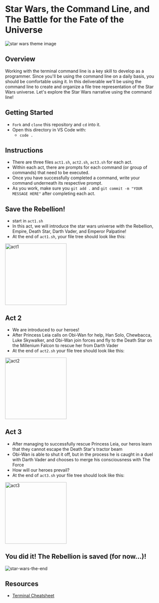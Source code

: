 # Star Wars, the Command Line, and The Battle for the Fate of the Universe

![star wars theme image](https://res.cloudinary.com/ahonore42/image/upload/v1611100619/starwars-canon-banner_silgff.jpg)

## Overview
Working with the terminal command line is a key skill to develop as a programmer. Since you'll be using the command line on a daily basis, you should be comfortable using it. In this deliverable we'll be using the command line to create and organize a file tree representation of the Star Wars universe. Let's explore the Star Wars narrative using the command line!

## Getting Started
* `Fork` and `clone` this repository and `cd` into it.
* Open this directory in VS Code with:
    * `code .`

## Instructions
* There are three files `act1.sh`, `act2.sh`, `act3.sh` for each act. 
* Within each act, there are prompts for each command (or group of commands) that need to be executed.
* Once you have successfully completed a command, write your command underneath its respective prompt.
* As you work, make sure you `git add .` and `git commit -m "YOUR MESSAGE HERE"` after completing each act.

## Save the Rebellion!
* start in `act1.sh`
* In this act, we will introduce the star wars universe with the Rebellion, Empire, Death Star, Darth Vader, and Emperor Palpatine!
* At the end of `act1.sh`, your file tree should look like this:

<img height=200 src="https://res.cloudinary.com/ahonore42/image/upload/v1611102583/ga/act1.png" alt="act1" />

## Act 2
* We are introduced to our heroes!
* After Princess Leia calls on Obi-Wan for help, Han Solo, Chewbacca, Luke Skywalker, and Obi-Wan join forces and fly to the Death Star on the Millenium Falcon to rescue her from Darth Vader
* At the end of `act2.sh` your file tree should look like this:

<img height=200 src="https://res.cloudinary.com/ahonore42/image/upload/v1611102604/ga/act2.png" alt="act2" />

## Act 3 
* After managing to successfully rescue Princess Leia, our heros learn that they cannot escape the Death Star's tractor beam
* Obi-Wan is able to shut it off, but in the process he is caught in a duel with Darth Vader and chooses to merge his consciousness with The Force
* How will our heroes prevail?
* At the end of `act3.sh` your file tree should look like this:

<img height=200 src="https://res.cloudinary.com/ahonore42/image/upload/v1611102619/ga/act3.png" alt="act3" />

## You did it! The Rebellion is saved (for now...)!

![star-wars-the-end](https://media.giphy.com/media/iQn33nEos213i/giphy.gif)


## Resources
* [Terminal Cheatsheet](https://gist.github.com/cferdinandi/ef665330286fd5d7127d)
